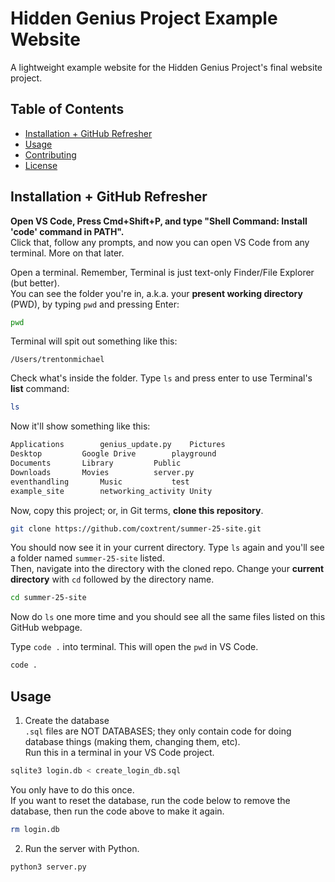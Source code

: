 # Hidden Genius Project Example Website

A lightweight example website for the Hidden Genius Project's final website project.

## Table of Contents

- [Installation + GitHub Refresher](#installation--github-refresher)
- [Usage](#usage)
- [Contributing](#contributing)
- [License](#license)


## Installation + GitHub Refresher
**Open VS Code, Press Cmd+Shift+P, and type "Shell Command: Install 'code' command in PATH".**<br>
Click that, follow any prompts, and now you can open VS Code from any terminal. More on that later.

Open a terminal. Remember, Terminal is just text-only Finder/File Explorer (but better).<br>
You can see the folder you're in, a.k.a. your **present working directory** (PWD), by typing `pwd` and pressing Enter:
```bash
pwd
```
Terminal will spit out something like this:
```
/Users/trentonmichael
```

Check what's inside the folder. Type `ls` and press enter to use Terminal's **list** command:
```bash
ls
```
Now it'll show something like this:
```bash
Applications		genius_update.py	Pictures
Desktop			Google Drive		playground
Documents		Library			Public
Downloads		Movies			server.py
eventhandling		Music			test
example_site		networking_activity	Unity
```
Now, copy this project; or, in Git terms, **clone this repository**.
```bash
git clone https://github.com/coxtrent/summer-25-site.git
```
You should now see it in your current directory. Type `ls` again and you'll see a folder named `summer-25-site` listed.<br>
Then, navigate into the directory with the cloned repo. Change your **current directory** with `cd` followed by the directory name.
```bash
cd summer-25-site
```
Now do `ls` one more time and you should see all the same files listed on this GitHub webpage.<br>

Type `code .` into terminal. This will open the `pwd` in VS Code.
```bash
code .
```

## Usage 
1. Create the database<br>
`.sql` files are NOT DATABASES; they only contain code for doing database things (making them, changing them, etc).<br>
Run this in a terminal in your VS Code project.
```bash
sqlite3 login.db < create_login_db.sql
```
You only have to do this once.<br>
If you want to reset the database, run the code below to remove the database, then run the code above to make it again.
```bash
rm login.db
```
2. Run the server with Python.
```python
python3 server.py
```